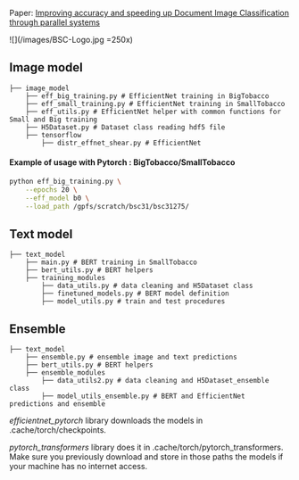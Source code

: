 Paper: [Improving accuracy and speeding up Document Image Classification through parallel systems]()

![](/images/BSC-Logo.jpg =250x)



## Image model

```
├── image_model
	├── eff_big_training.py # EfficientNet training in BigTobacco
	├── eff_small_training.py # EfficientNet training in SmallTobacco
	├── eff_utils.py # EfficientNet helper with common functions for Small and Big training
	├── H5Dataset.py # Dataset class reading hdf5 file
	├── tensorflow
		├── distr_effnet_shear.py # EfficientNet
```

#### Example of usage with Pytorch : BigTobacco/SmallTobacco

```bash
python eff_big_training.py \
	--epochs 20 \
	--eff_model b0 \
	--load_path /gpfs/scratch/bsc31/bsc31275/
```

## Text model

```
├── text_model
	├── main.py # BERT training in SmallTobacco
	├── bert_utils.py # BERT helpers
	├── training_modules
		├── data_utils.py # data cleaning and H5Dataset class
		├── finetuned_models.py # BERT model definition
		├── model_utils.py # train and test procedures
```

## Ensemble

```
├── text_model
	├── ensemble.py # ensemble image and text predictions
	├── bert_utils.py # BERT helpers
	├── ensemble_modules
		├── data_utils2.py # data cleaning and H5Dataset_ensemble class
		├── model_utils_ensemble.py # BERT and EfficientNet predictions and ensemble
```

_efficientnet_pytorch_ library downloads the models in .cache/torch/checkpoints.

_pytorch_transformers_ library does it in .cache/torch/pytorch_transformers. Make sure you previously download and store in those paths the models if your machine has no internet access.
